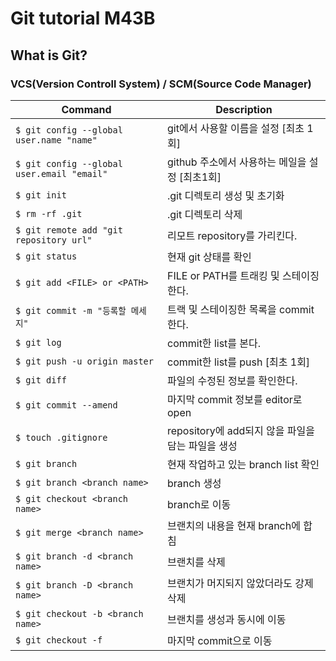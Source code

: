 # Git tutorial M43B

## What is Git?

### VCS(Version Controll System) / SCM(Source Code Manager)

| Command                                    | Description                                       |
| ------------------------------------------ | ------------------------------------------------- |
| `$ git config --global user.name "name"`   | git에서 사용할 이름을 설정 [최초 1회]             |
| `$ git config --global user.email "email"` | github 주소에서 사용하는 메일을 설정 [최초1회]    |
| `$ git init`                               | .git 디렉토리 생성 및 초기화                      |
| `$ rm -rf .git`                            | .git 디렉토리 삭제                                |
| `$ git remote add "git repository url"`    | 리모트 repository를 가리킨다.                     |
| `$ git status`                             | 현재 git 상태를 확인                              |
| `$ git add <FILE> or <PATH>`               | FILE or PATH를 트래킹 및 스테이징한다.            |
| `$ git commit -m "등록할 메세지"`          | 트랙 및 스테이징한 목록을 commit한다.             |
| `$ git log`                                | commit한 list를 본다.                             |
| `$ git push -u origin master`              | commit한 list를 push [최초 1회]                   |
| `$ git diff`                               | 파일의 수정된 정보를 확인한다.                    |
| `$ git commit --amend`                     | 마지막 commit 정보를 editor로 open                |
| `$ touch .gitignore`                       | repository에 add되지 않을 파일을 담는 파일을 생성 |
| `$ git branch`                             | 현재 작업하고 있는 branch list 확인               |
| `$ git branch <branch name>`               | branch 생성                                       |
| `$ git checkout <branch name>`             | branch로 이동                                     |
| `$ git merge <branch name>`                | 브랜치의 내용을 현재 branch에 합침                |
| `$ git branch -d <branch name>`            | 브랜치를 삭제                                     |
| `$ git branch -D <branch name>`            | 브랜치가 머지되지 않았더라도 강제삭제             |
| `$ git checkout -b <branch name>`          | 브랜치를 생성과 동시에 이동                       |
| `$ git checkout -f`                        | 마지막 commit으로 이동                            |
